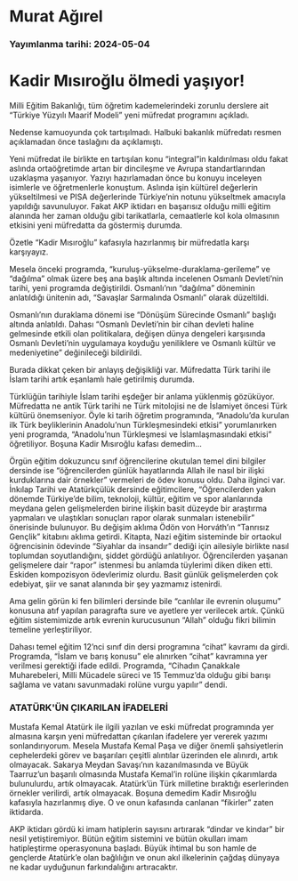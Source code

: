 # Murat Ağırel

### Yayımlanma tarihi: 2024-05-04

# Kadir Mısıroğlu ölmedi yaşıyor!

Milli Eğitim Bakanlığı, tüm öğretim kademelerindeki zorunlu derslere ait “Türkiye Yüzyılı Maarif Modeli” yeni müfredat programını açıkladı.

Nedense kamuoyunda çok tartışılmadı. Halbuki bakanlık müfredatı resmen açıklamadan önce taslağını da açıklamıştı.

Yeni müfredat ile birlikte en tartışılan konu “integral”in kaldırılması oldu fakat aslında ortaöğretimde artan bir dincileşme ve Avrupa standartlarından uzaklaşma yaşanıyor. Yazıyı hazırlamadan önce bu konuyu inceleyen isimlerle ve öğretmenlerle konuştum. Aslında işin kültürel değerlerin yükseltilmesi ve PISA değerlerinde Türkiye’nin notunu yükseltmek amacıyla yapıldığı savunuluyor. Fakat AKP iktidarı en başarısız olduğu milli eğitim alanında her zaman olduğu gibi tarikatlarla, cemaatlerle kol kola olmasının etkisini yeni müfredatta da göstermiş durumda.

Özetle “Kadir Mısıroğlu” kafasıyla hazırlanmış bir müfredatla karşı karşıyayız.

Mesela önceki programda, “kuruluş-yükselme-duraklama-gerileme” ve “dağılma” olmak üzere beş ana başlık altında incelenen Osmanlı Devleti’nin tarihi, yeni programda değiştirildi. Osmanlı’nın “dağılma” döneminin anlatıldığı ünitenin adı, “Savaşlar Sarmalında Osmanlı” olarak düzeltildi.

Osmanlı’nın duraklama dönemi ise “Dönüşüm Sürecinde Osmanlı” başlığı altında anlatıldı. Dahası “Osmanlı Devleti’nin bir cihan devleti haline gelmesinde etkili olan politikalara, değişen dünya dengeleri karşısında Osmanlı Devleti’nin uygulamaya koyduğu yeniliklere ve Osmanlı kültür ve medeniyetine” değinileceği bildirildi.

Burada dikkat çeken bir anlayış değişikliği var. Müfredatta Türk tarihi ile İslam tarihi artık eşanlamlı hale getirilmiş durumda.

Türklüğün tarihiyle İslam tarihi eşdeğer bir anlama yüklenmiş gözüküyor. Müfredatta ne antik Türk tarihi ne Türk mitolojisi ne de İslamiyet öncesi Türk kültürü önemseniyor. Öyle ki tarih öğretim programında, “Anadolu’da kurulan ilk Türk beyliklerinin Anadolu’nun Türkleşmesindeki etkisi” yorumlanırken yeni programda, “Anadolu’nun Türkleşmesi ve İslamlaşmasındaki etkisi” öğretiliyor. Boşuna Kadir Mısıroğlu kafası demedim...

Örgün eğitim dokuzuncu sınıf öğrencilerine okutulan temel dini bilgiler dersinde ise “öğrencilerden günlük hayatlarında Allah ile nasıl bir ilişki kurduklarına dair örnekler” vermeleri de ödev konusu oldu. Daha ilginci var. İnkılap Tarihi ve Atatürkçülük dersinde eğitimcilere, “Öğrencilerden yakın dönemde Türkiye’de bilim, teknoloji, kültür, eğitim ve spor alanlarında meydana gelen gelişmelerden birine ilişkin basit düzeyde bir araştırma yapmaları ve ulaştıkları sonuçları rapor olarak sunmaları istenebilir” önerisinde bulunuyor. Bu değişim aklıma Ödön von Horváth’ın “Tanrısız Gençlik” kitabını aklıma getirdi. Kitapta, Nazi eğitim sisteminde bir ortaokul öğrencisinin ödevinde “Siyahlar da insandır” dediği için ailesiyle birlikte nasıl toplumdan soyutlandığını, şiddet gördüğü anlatılıyor. Öğrencilerden yaşanan gelişmelere dair “rapor” istenmesi bu anlamda tüylerimi diken diken etti. Eskiden kompozisyon ödevlerimiz olurdu. Basit günlük gelişmelerden çok edebiyat, şiir ve sanat alanında bir şey yazmamız istenirdi.

Ama gelin görün ki fen bilimleri dersinde bile “canlılar ile evrenin oluşumu” konusuna atıf yapılan paragrafta sure ve ayetlere yer verilecek artık. Çünkü eğitim sistemimizde artık evrenin kurucusunun “Allah” olduğu fikri bilimin temeline yerleştiriliyor.

Dahası temel eğitim 12’nci sınıf din dersi programına “cihat” kavramı da girdi. Programda, “İslam ve barış konusu” ele alınırken “cihat” kavramına yer verilmesi gerektiği ifade edildi. Programda, “Cihadın Çanakkale Muharebeleri, Milli Mücadele süreci ve 15 Temmuz’da olduğu gibi barışı sağlama ve vatanı savunmadaki rolüne vurgu yapılır” dendi.


### ATATÜRK'ÜN ÇIKARILAN İFADELERİ

Mustafa Kemal Atatürk ile ilgili yazılan ve eski müfredat programında yer almasına karşın yeni müfredattan çıkarılan ifadelere yer vererek yazımı sonlandırıyorum. Mesela Mustafa Kemal Paşa ve diğer önemli şahsiyetlerin cephelerdeki görev ve başarıları çeşitli alıntılar üzerinden ele alınırdı, artık olmayacak. Sakarya Meydan Savaşı’nın kazanılmasında ve Büyük Taarruz’un başarılı olmasında Mustafa Kemal’in rolüne ilişkin çıkarımlarda bulunulurdu, artık olmayacak. Atatürk’ün Türk milletine bıraktığı eserlerinden örnekler verilirdi, artık olmayacak. Boşuna demedim Kadir Mısıroğlu kafasıyla hazırlanmış diye. O ve onun kafasında canlanan “fikirler” zaten iktidarda.

AKP iktidarı gördü ki imam hatiplerin sayısını artırarak “dindar ve kindar” bir nesil yetiştiremiyor. Bütün eğitim sistemini ve bütün okulları imam hatipleştirme operasyonuna başladı. Büyük ihtimal bu son hamle de gençlerde Atatürk’e olan bağlılığın ve onun akıl ilkelerinin çağdaş dünyaya ne kadar uyduğunun farkındalığını artıracaktır.



